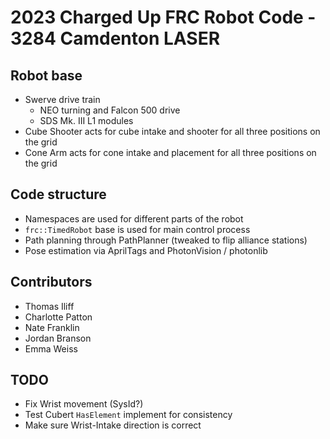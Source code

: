 # 2023 Charged Up FRC Robot Code - 3284 Camdenton LASER

## Robot base
* Swerve drive train
    * NEO turning and Falcon 500 drive
    * SDS Mk. III L1 modules
* Cube Shooter acts for cube intake and shooter for all three positions on the grid
* Cone Arm acts for cone intake and placement for all three positions on the grid

## Code structure
* Namespaces are used for different parts of the robot
* `frc::TimedRobot` base is used for main control process
* Path planning through PathPlanner (tweaked to flip alliance stations)
* Pose estimation via AprilTags and PhotonVision / photonlib

## Contributors
* Thomas Iliff
* Charlotte Patton
* Nate Franklin
* Jordan Branson
* Emma Weiss

## TODO
* Fix Wrist movement (SysId?)
* Test Cubert `HasElement` implement for consistency
* Make sure Wrist-Intake direction is correct